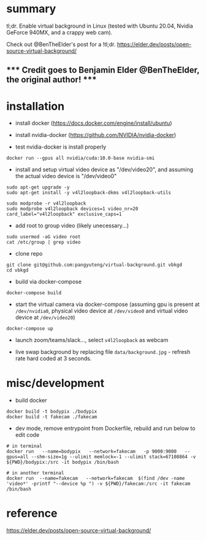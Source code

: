

# summary

tl;dr. Enable virtual background in Linux (tested with Ubuntu 20.04, Nvidia GeForce 940MX, and a crappy web cam).

Check out @BenTheElder's post for a !tl;dr.
https://elder.dev/posts/open-source-virtual-background/

## *** Credit goes to Benjamin Elder @BenTheElder, the original author! ***

# installation

+ install docker (https://docs.docker.com/engine/install/ubuntu)

+ install nvidia-docker (https://github.com/NVIDIA/nvidia-docker)

+ test nvidia-docker is install properly
```
docker run --gpus all nvidia/cuda:10.0-base nvidia-smi
```

+ install and setup virtual video device as "/dev/video20", and assuming the actual video device is "/dev/video0"
``` 
sudo apt-get upgrade -y
sudo apt-get install -y v4l2loopback-dkms v4l2loopback-utils

sudo modprobe -r v4l2loopback
sudo modprobe v4l2loopback devices=1 video_nr=20 card_label="v4l2loopback" exclusive_caps=1
```

+ add root to group video (likely unecessary...)
```
sudo usermod -aG video root
cat /etc/group | grep video
```

+ clone repo
```
git clone git@github.com:pangyuteng/virtual-background.git vbkgd
cd vbkgd
```

+ build via docker-compose
```
docker-compose build
```

+ start the virtual camera via docker-compose (assuming gpu is present at `/dev/nvidia0`, physical video device at `/dev/video0` and virtual video device at `/dev/video20`)
```
docker-compose up
```

+ launch zoom/teams/slack..., select `v4l2loopback` as webcam

+ live swap background by replacing file `data/background.jpg` - refresh rate hard coded at 3 seconds.


# misc/development

+ build docker
```
docker build -t bodypix ./bodypix
docker build -t fakecam ./fakecam
```

+ dev mode, remove entrypoint from Dockerfile, rebuild and run below to edit code
```
# in terminal 
docker run   --name=bodypix   --network=fakecam   -p 9000:9000   --gpus=all --shm-size=1g --ulimit memlock=-1 --ulimit stack=67108864 -v ${PWD}/bodypix:/src -it bodypix /bin/bash

# in another terminal
docker run  --name=fakecam   --network=fakecam  $(find /dev -name 'video*' -printf "--device %p ") -v ${PWD}/fakecam:/src -it fakecam /bin/bash
```

# reference

https://elder.dev/posts/open-source-virtual-background/


